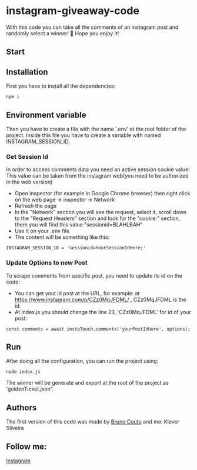 # instagram-giveaway-code
With this code you can take all the comments of an instagram post and randomly select a winner! 🥳
Hope you enjoy it!

## Start

## Installation
First you have to install all the dependencies:
```
npm i
```

## Environment variable
Then you have to create a file with the name '.env' at the root folder of the project.
Inside this file you have to create a variable with named INSTAGRAM_SESSION_ID.

### Get Session Id
In order to access comments data you need an active session cookie value!
This value can be taken from the instagram web(you need to be authorized in the web version)
- Open inspector (for example in Google Chrome browser) then right click on the web page -> inspector -> Network
- Refresh the page
- In the "Network" section you will see the request, select it, scroll down to the "Request Headers" section and look for the "cookie:" section, there you will find this value "sessionid=BLAHLBAH"
- Use it on your .env file
- The content will be something like this:
```
INSTAGRAM_SESSION_ID = 'sessionid=YourSessionIdHere;'
```

### Update Options to new Post
To scrape comments from specific post, you need to update its id on the code:
- You can get yout id post at the URL, for example: at https://www.instagram.com/p/CZz0MqJFDML/ , CZz0MqJFDML is the id.
- At index.js you should change the line 23, 'CZz0MqJFDML' for id of your post:
```
const comments = await instaTouch.comments('yourPostIdHere', options);
```

## Run
After doing all the configuration, you can run the project using:
```
node index.js
```
The winner will be generate and export at the root of the project as 'goldenTicket.json".

## Authors
The first version of this code was made by [Bruno Couto](https://github.com/BrunoTCouto) and me: Klever Silveira


## Follow me:
[Instagram](https://www.instagram.com/klevercsilveira/)


